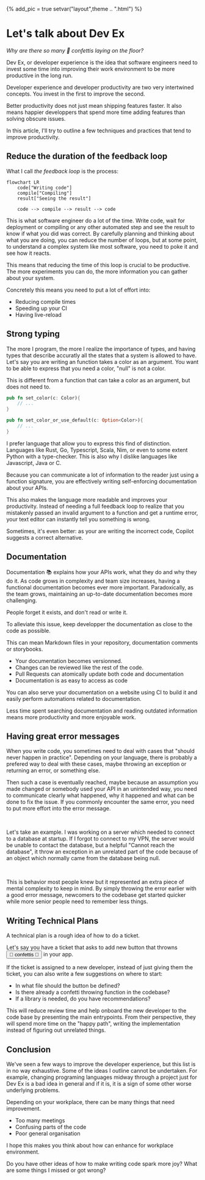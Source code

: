 {%
add_pic = true
setvar("layout",theme .. ".html")
%}

# Let's talk about Dev Ex

*Why are there so many 🎉 confettis laying on the floor?*

Dev Ex, or developer experience is the idea that software engineers need to invest some time into 
improving their work environment to be more productive in the long run.

Developer experience and developer productivity are two very intertwined concepts. You invest in the first to
improve the second.

Better productivity does not just mean shipping features faster. It also means happier developpers that spend more time
adding features than solving obscure issues.

In this article, I'll try to outline a few techniques and practices that tend to improve productivity.

## Reduce the duration of the feedback loop

What I call *the feedback loop* is the process:

```mermaid
flowchart LR
    code["Writing code"]
    compile["Compiling"]
    result["Seeing the result"]

    code --> compile --> result --> code
```

This is what software engineer do a lot of the time. Write code, wait for deployment or compiling or any other automated step and see the result to know if what you did was correct.
By carefully planning and thinking about what you are doing, you can reduce the number of loops, but at some point, to understand a complex system like most software, you need to poke it and see how it reacts.

This means that reducing the time of this loop is crucial to be productive. The more experiments you can do, the more information you can gather about your system.

Concretely this means you need to put a lot of effort into:
- Reducing compile times
- Speeding up your CI
- Having live-reload

## Strong typing

The more I program, the more I realize the importance of types, and having types that describe accuratly all the states that a system is allowed to have.
Let's say you are writing an function takes a color as an argument. You want to be able to express that you need a color, "null" is not a color.

This is different from a function that can take a color as an argument, but does not need to.

```rust
pub fn set_color(c: Color){
    // ...
}

pub fn set_color_or_use_default(c: Option<Color>){
    // ...
}
```

I prefer language that allow you to express this find of distinction. Languages like Rust, Go, Typescript, Scala, Nim, or even to some extent Python with a type-checker.
This is also why I dislike languages like Javascript, Java or C.

Because you can communicate a lot of information to the reader just using a function signature, you are effectively writing self-enforcing documentation about your APIs.

This also makes the language more readable and improves your productivity. Instead of needing a full feedback loop to realize that you mistakenly passed an invalid argument to a function and get a runtime error, your text editor can instantly tell you something is wrong.

Sometimes, it's even better: as your are writing the incorrect code, Copilot suggests a correct alternative.

## Documentation

Documentation 📚 explains how your APIs work, what they do and why they do it. As code grows in complexity and team size increases, having a functional documentation becomes ever more important. Paradoxically, as the team grows, maintaining an up-to-date documentation becomes more challenging.

People forget it exists, and don't read or write it.

To alleviate this issue, keep developper the documentation as close to the code as possible.

This can mean Markdown files in your repository, documentation comments or storybooks.

- Your documentation becomes versionned.
- Changes can be reviewed like the rest of the code.
- Pull Requests can atomically update both code and documentation
- Documentation is as easy to access as code

You can also serve your documentation on a website using CI to build it and easily perform automations related to documentation.

Less time spent searching documentation and reading outdated information means more productivity and more enjoyable work.

## Having great error messages

When you write code, you sometimes need to deal with cases that "should never happen in practice". Depending on your language, there is probably a prefered way to deal with these cases, maybe
throwing an exception or returning an error, or something else.

Then such a case is eventually reached, maybe because an assumption you made changed or somebody used your API in an unintended way, you need to communicate clearly what happened, why it happened and what can be done to fix the issue. If you commonly encounter the same error, you need to put more effort into the error message.

<br>

Let's take an example. I was working on a server which needed to connect to a database at startup.
If I forgot to connect to my VPN, the server would be unable to contact the database, but a helpful "Cannot reach the database", it throw an exception in
an unrelated part of the code because of an object which normally came from the database being null.

<br>

This is behavior most people knew but it represented an extra piece of mental complexity to keep in mind. By simply throwing the error earlier with a good error message,
newcomers to the codebase get started quicker while more senior people need to remember less things.

## Writing Technical Plans

A technical plan is a rough idea of how to do a ticket.

Let's say you have a ticket that asks to add new button that throwns <button id="confetti_button">🎉 confettis 🎉</button> in your app.

<script src="https://cdn.jsdelivr.net/npm/canvas-confetti@1.9.3/dist/confetti.browser.min.js"></script>
<script>
    addEventListener("load", () => {
        document.getElementById("confetti_button").addEventListener("click", () => {
            confetti({
                particleCount: 100,
                spread: 70,
                origin: { y: 0.6 }
            });
        });
    });
</script>

If the ticket is assigned to a new developer, instead of just giving them the ticket, you can also write a few suggestions on where to start:

- In what file should the button be defined?
- Is there already a confetti throwing function in the codebase?
- If a library is needed, do you have recommendations?

This will reduce review time and help onboard the new developer to the code base by presenting the main entrypoints.
From their perspective, they will spend more time on the "happy path", writing the implementation instead of figuring out unrelated things.

## Conclusion

We've seen a few ways to improve the developer experience, but this list is in no way exhaustive. Some of the ideas I outline cannot be undertaken.
For example, changing programing languages midway through a project just for Dev Ex is a bad idea in general
and if it is, it is a sign of some other worse underlying problems.

Depending on your workplace, there can be many things that need improvement.

- Too many meetings
- Confusing parts of the code
- Poor general organisation

I hope this makes you think about how can enhance for workplace environment.

Do you have other ideas of how to make writing code spark more joy?
What are some things I missed or got wrong?

